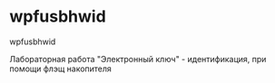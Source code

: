 # wpfusbhwid
wpfusbhwid

Лабораторная работа "Электронный ключ" - идентификация, при помощи флэщ накопителя
